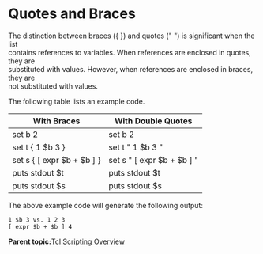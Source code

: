 # Quotes and Braces

The distinction between braces \(\{ \}\) and quotes \(" "\) is significant when the list<br /> contains references to variables. When references are enclosed in quotes, they are<br /> substituted with values. However, when references are enclosed in braces, they are<br /> not substituted with values.

The following table lists an example code.

|With Braces|With Double Quotes|
|-----------|------------------|
|set b 2|set b 2|
|set t \{ 1 $b 3 \}|set t " 1 $b 3 "|
|set s \{ \[ expr $b + $b \] \}|set s " \[ expr $b + $b \] "|
|puts stdout $t|puts stdout $t|
|puts stdout $s|puts stdout $s|

The above example code will generate the following output:

```
1 $b 3 vs. 1 2 3
[ expr $b + $b ] 4
```

**Parent topic:**[Tcl Scripting Overview](GUID-57D1B766-9771-410F-B0F1-9199613DB164.md)

